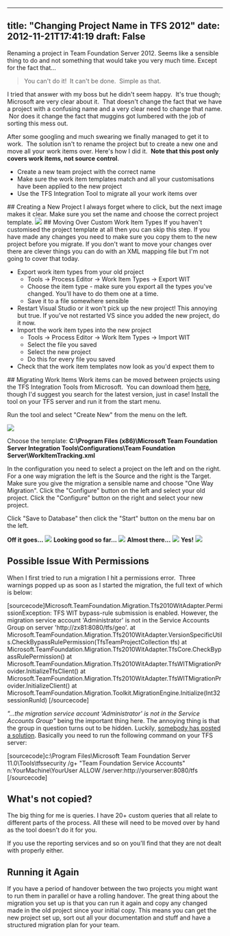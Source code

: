 
---
title: "Changing Project Name in TFS 2012"
date: 2012-11-21T17:41:19
draft: False
---

Renaming a project in Team Foundation Server 2012. Seems like a sensible thing to do and not something that would take you very much time. Except for the fact that...
<blockquote>You can't do it!  It can't be done.  Simple as that.</blockquote>
I tried that answer with my boss but he didn't seem happy.  It's true though; Microsoft are very clear about it.  That doesn't change the fact that we have a project with a confusing name and a very clear need to change that name.  Nor does it change the fact that muggins got lumbered with the job of sorting this mess out.

After some googling and much swearing we finally managed to get it to work.  The solution isn't to rename the project but to create a new one and move all your work items over. Here's how I did it.  <strong>Note that this post only covers work items, not source control</strong>.
<ul>
	<li>Create a new team project with the correct name</li>
	<li>Make sure the work item templates match and all your customisations have been applied to the new project</li>
	<li>Use the TFS Integration Tool to migrate all your work items over</li>
</ul>
## Creating a New Project
I always forget where to click, but the next image makes it clear. Make sure you set the name and choose the correct project template.
<a href="http://logicalgenetics.com/wp-content/uploads/2012/11/renametfs1.png"><img src="http://logicalgenetics.com/wp-content/uploads/2012/11/renametfs1.png"/></a>
## Moving Over Custom Work Item Types
If you haven't customised the project template at all then you can skip this step. If you have made any changes you need to make sure you copy them to the new project before you migrate. If you don't want to move your changes over there are clever things you can do with an XML mapping file but I'm not going to cover that today.
<ul>
	<li>Export work item types from your old project
<ul>
	<li>Tools → Process Editor → Work Item Types → Export WIT</li>
	<li>Choose the item type - make sure you export all the types you've changed. You'll have to do them one at a time.</li>
	<li>Save it to a file somewhere sensible</li>
</ul>
</li>
	<li>Restart Visual Studio or it won't pick up the new project! This annoying but true. If you've not restarted VS since you added the new project, do it now.</li>
	<li>Import the work item types into the new project
<ul>
	<li>Tools → Process Editor → Work Item Types → Import WIT</li>
	<li>Select the file you saved</li>
	<li>Select the new project</li>
	<li>Do this for every file you saved</li>
</ul>
</li>
	<li>Check that the work item templates now look as you'd expect them to</li>
</ul>
## Migrating Work Items
Work items can be moved between projects using the TFS Integration Tools from Microsoft.  You can download them <a href="http://visualstudiogallery.msdn.microsoft.com/eb77e739-c98c-4e36-9ead-fa115b27fefe">here</a>, though I'd suggest you search for the latest version, just in case! Install the tool on your TFS server and run it from the start menu.

Run the tool and select "Create New" from the menu on the left.

<a href="http://logicalgenetics.com/wp-content/uploads/2012/11/renametfs3.png"><img src="http://logicalgenetics.com/wp-content/uploads/2012/11/renametfs3.png"/></a>

Choose the template: <strong>C:\Program Files (x86)\Microsoft Team Foundation Server Integration Tools\Configurations\Team Foundation Server\WorkItemTracking.xml</strong>

In the configuration you need to select a project on the left and on the right. For a one way migration the left is the Source and the right is the Target. Make sure you give the migration a sensible name and choose "One Way Migration". Click the "Configure" button on the left and select your old project. Click the "Configure" button on the right and select your new project.

Click "Save to Database" then click the "Start" button on the menu bar on the left.

<strong>Off it goes...</strong>
<a href="http://logicalgenetics.com/wp-content/uploads/2012/11/renametfs4.png"><img src="http://logicalgenetics.com/wp-content/uploads/2012/11/renametfs4.png"/></a>
<strong>Looking good so far...</strong>
<a href="http://logicalgenetics.com/wp-content/uploads/2012/11/renametfs5.png"><img src="http://logicalgenetics.com/wp-content/uploads/2012/11/renametfs5.png"/></a>
<strong>Almost there...</strong>
<a href="http://logicalgenetics.com/wp-content/uploads/2012/11/renametfs6.png"><img src="http://logicalgenetics.com/wp-content/uploads/2012/11/renametfs6.png"/></a>
<strong>Yes!</strong>
<a href="http://logicalgenetics.com/wp-content/uploads/2012/11/renametfs7.png"><img src="http://logicalgenetics.com/wp-content/uploads/2012/11/renametfs7.png"/></a>
## Possible Issue With Permissions
When I first tried to run a migration I hit a permissions error.  Three warnings popped up as soon as I started the migration, the full text of which is below:

[sourcecode]Microsoft.TeamFoundation.Migration.Tfs2010WitAdapter.PermissionException: TFS WIT bypass-rule submission is enabled. However, the migration service account 'Administrator' is not in the Service Accounts Group on server 'http://zx81:8080/tfs/geo'.
   at Microsoft.TeamFoundation.Migration.Tfs2010WitAdapter.VersionSpecificUtils.CheckBypassRulePermission(TfsTeamProjectCollection tfs)
   at Microsoft.TeamFoundation.Migration.Tfs2010WitAdapter.TfsCore.CheckBypassRulePermission()
   at Microsoft.TeamFoundation.Migration.Tfs2010WitAdapter.TfsWITMigrationProvider.InitializeTfsClient()
   at Microsoft.TeamFoundation.Migration.Tfs2010WitAdapter.TfsWITMigrationProvider.InitializeClient()
   at Microsoft.TeamFoundation.Migration.Toolkit.MigrationEngine.Initialize(Int32 sessionRunId)
[/sourcecode]

*"...the migration service account 'Administrator' is not in the Service Accounts Group"* being the important thing here. The annoying thing is that the group in question turns out to be hidden. Luckily, <a href="http://blog.hinshelwood.com/tfs-integration-tools-issue-tfs-wit-bypass-rule-submission-is-enabled/">somebody has posted a solution</a>. Basically you need to run the following command on your TFS server:

[sourcecode]c:\Program Files\Microsoft Team Foundation Server 11.0\Tools\tfssecurity /g+ &quot;Team Foundation Service Accounts&quot; n:YourMachine\YourUser ALLOW /server:http://yourserver:8080/tfs
[/sourcecode]
## What's not copied?
The big thing for me is queries. I have 20+ custom queries that all relate to different parts of the process. All these will need to be moved over by hand as the tool doesn't do it for you.

If you use the reporting services and so on you'll find that they are not dealt with properly either.
## Running it Again
If you have a period of handover between the two projects you might want to run them in parallel or have a rolling handover. The great thing about the migration you set up is that you can run it again and copy any changed made in the old project since your initial copy. This means you can get the new project set up, sort out all your documentation and stuff and have a structured migration plan for your team.